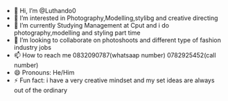 - 👋 Hi, I’m @Luthando0
- 👀 I’m interested in Photography,Modelling,stylibg and creative directing
- 🌱 I’m currently Studying Management at Cput and i do photography,modelling and styling part time
- 💞️ I’m looking to collaborate on photoshoots and different type of fashion industry jobs
- 📫 How to reach me 0832090787(whatsaap number) 0782925452(call number)
- 😄 Pronouns: He/Him
- ⚡ Fun fact: i have a very creative mindset and my set ideas are always out of the ordinary

<!---
Luthando0/Luthando0 is a ✨ special ✨ repository because its `README.md` (this file) appears on your GitHub profile.
You can click the Preview link to take a look at your changes.
--->
